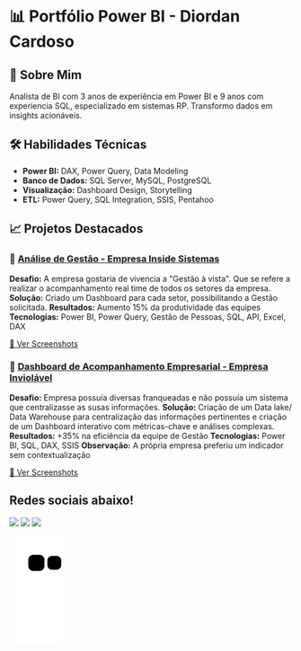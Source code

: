 # 📊 Portfólio Power BI - Diordan Cardoso

## 👋 Sobre Mim
Analista de BI com 3 anos de experiência em Power BI e 9 anos com experiencia SQL, especializado em sistemas RP. Transformo dados em insights acionáveis.

## 🛠️ Habilidades Técnicas
- **Power BI:** DAX, Power Query, Data Modeling
- **Banco de Dados:** SQL Server, MySQL, PostgreSQL
- **Visualização:** Dashboard Design, Storytelling
- **ETL:** Power Query, SQL Integration, SSIS, Pentahoo

## 📈 Projetos Destacados

### 🎯 [Análise de Gestão - Empresa Inside Sistemas](projetos/analise-gestao-inside/)
**Desafio:** A empresa gostaria de vivencia a "Gestão à vista". Que se refere a realizar o acompanhamento real time de todos os setores da empresa.
**Solução:** Criado um Dashboard para cada setor, possibilitando a Gestão solicitada.
**Resultados:** Aumento 15% da produtividade das equipes
**Tecnologias:** Power BI, Power Query, Gestão de Pessoas, SQL, API, Excel, DAX

[📸 Ver Screenshots](projetos/analise-gestao-inside/images/)

### 🎯 [Dashboard de Acompanhamento Empresarial - Empresa Inviolável](projetos/dashboard-inviolavel/)
**Desafio:** Empresa possuía diversas franqueadas e não possuía um sistema que centralizasse as susas informações.
**Solução:** Criação de um Data lake/ Data Warehouse para centralização das informações pertinentes e criação de um Dashboard interativo com métricas-chave e análises complexas.
**Resultados:** +35% na eficiência da equipe de Gestão
**Tecnologias:** Power BI, SQL, DAX, SSIS
**Observação:** A própria empresa preferiu um indicador sem contextualização

[📸 Ver Screenshots](projetos/dashboard-vendas/images/)
 
  ## Redes sociais abaixo!
 
<div> 
  <a href="https://instagram.com/diordan.cardoso" target="_blank"><img src="https://img.shields.io/badge/-Instagram-%23E4405F?style=for-the-badge&logo=instagram&logoColor=white" target="_blank"></a>
  <a href = "mailto:diordantrabalhos@gmail.com"><img src="https://img.shields.io/badge/-Gmail-%23333?style=for-the-badge&logo=gmail&logoColor=white" target="_blank"></a>
  <a href="https://www.linkedin.com/in/diordan-cardoso-0bb6b11aa" target="_blank"><img src="https://img.shields.io/badge/-LinkedIn-%230077B5?style=for-the-badge&logo=linkedin&logoColor=white" target="_blank"></a> 
 
  ![Snake animation](https://github.com/diordandev/diordandev/blob/output/github-contribution-grid-snake.svg)

</div>
